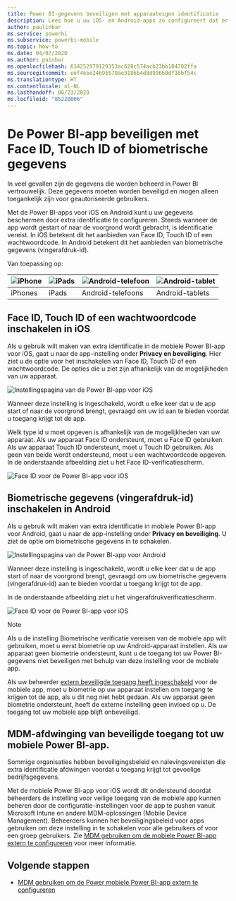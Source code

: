 ```yaml
---
title: Power BI-gegevens beveiligen met apparaateigen identificatie
description: Lees hoe u uw iOS- en Android-apps zo configureert dat er aanvullende identificatie wordt vereist voordat u toegang krijgt tot uw Power BI-gegevens
author: paulinbar
ms.service: powerbi
ms.subservice: powerbi-mobile
ms.topic: how-to
ms.date: 04/07/2020
ms.author: painbar
ms.openlocfilehash: 634252979129353ac628c574acb23bb184782ffa
ms.sourcegitcommit: eef4eee24695570ae3186b4d8d99660df16bf54c
ms.translationtype: HT
ms.contentlocale: nl-NL
ms.lasthandoff: 06/23/2020
ms.locfileid: "85220006"
---
```

# <a name="protect-power-bi-app-with-face-id-touch-id-passcode-or-biometric-data"></a>De Power BI-app beveiligen met Face ID, Touch ID of biometrische gegevens 

In veel gevallen zijn de gegevens die worden beheerd in Power BI vertrouwelijk. Deze gegevens moeten worden beveiligd en mogen alleen toegankelijk zijn voor geautoriseerde gebruikers. 

Met de Power BI-apps voor iOS en Android kunt u uw gegevens beschermen door extra identificatie te configureren. Steeds wanneer de app wordt gestart of naar de voorgrond wordt gebracht, is identificatie vereist. In iOS betekent dit het aanbieden van Face ID, Touch ID of een wachtwoordcode. In Android betekent dit het aanbieden van biometrische gegevens (vingerafdruk-id).

Van toepassing op:

| ![iPhone](./media/mobile-native-secure-access/ios-logo-40-px.png) | ![iPads](./media/mobile-native-secure-access/ios-logo-40-px.png) | ![Android-telefoon](././media/mobile-native-secure-access/android-logo-40-px.png) | ![Android-tablet](././media/mobile-native-secure-access/android-logo-40-px.png) |
|:--- |:--- |:--- |:--- |
|iPhones |iPads |Android-telefoons |Android-tablets |

## <a name="turn-on-face-id-touch-id-or-passcode-on-ios"></a>Face ID, Touch ID of een wachtwoordcode inschakelen in iOS

Als u gebruik wilt maken van extra identificatie in de mobiele Power BI-app voor iOS, gaat u naar de app-instelling onder **Privacy en beveiliging**. Hier ziet u de optie voor het inschakelen van Face ID, Touch ID of een wachtwoordcode. De opties die u ziet zijn afhankelijk van de mogelijkheden van uw apparaat.

![Instellingspagina van de Power BI-app voor iOS](./media/mobile-native-secure-access/mobile-ios-native-secured-setting.png)

Wanneer deze instelling is ingeschakeld, wordt u elke keer dat u de app start of naar de voorgrond brengt, gevraagd om uw id aan te bieden voordat u toegang krijgt tot de app.

Welk type id u moet opgeven is afhankelijk van de mogelijkheden van uw apparaat. Als uw apparaat Face ID ondersteunt, moet u Face ID gebruiken. Als uw apparaat Touch ID ondersteunt, moet u Touch ID gebruiken. Als geen van beide wordt ondersteund, moet u een wachtwoordcode opgeven. In de onderstaande afbeelding ziet u het Face ID-verificatiescherm.

![Face ID voor de Power BI-app voor iOS](./media/mobile-native-secure-access/mobile-ios-native-secured-faceid.png)

## <a name="turn-on-biometric-data-fingerprint-id-on-android"></a>Biometrische gegevens (vingerafdruk-id) inschakelen in Android

Als u gebruik wilt maken van extra identificatie in mobiele Power BI-app voor Android, gaat u naar de app-instelling onder **Privacy en beveiliging**. U ziet de optie om biometrische gegevens in te schakelen.

![Instellingspagina van de Power BI-app voor Android](./media/mobile-native-secure-access/mobile-android-native-secured-setting.png)

Wanneer deze instelling is ingeschakeld, wordt u elke keer dat u de app start of naar de voorgrond brengt, gevraagd om uw biometrische gegevens (vingerafdruk-id) aan te bieden voordat u toegang krijgt tot de app.

In de onderstaande afbeelding ziet u het vingerafdrukverificatiescherm.

![Face ID voor de Power BI-app voor iOS](./media/mobile-native-secure-access/mobile-android-native-secured-fingerprint-id.png)

>[!NOTE]
>Als u de instelling Biometrische verificatie vereisen van de mobiele app wilt gebruiken, moet u eerst biometrie op uw Android-apparaat instellen. Als uw apparaat geen biometrie ondersteunt, kunt u de toegang tot uw Power BI-gegevens niet beveiligen met behulp van deze instelling voor de mobiele app.
>
>Als uw beheerder [extern beveiligde toegang heeft ingeschakeld](#mdm-enforcement-of-secure-access-to-your-power-bi-mobile-app) voor de mobiele app, moet u biometrie op uw apparaat instellen om toegang te krijgen tot de app, als u dit nog niet hebt gedaan. Als uw apparaat geen biometrie ondersteunt, heeft de externe instelling geen invloed op u. De toegang tot uw mobiele app blijft onbeveiligd.

## <a name="mdm-enforcement-of-secure-access-to-your-power-bi-mobile-app"></a>MDM-afdwinging van beveiligde toegang tot uw mobiele Power BI-app.

Sommige organisaties hebben beveiligingsbeleid en nalevingsvereisten die extra identificatie afdwingen voordat u toegang krijgt tot gevoelige bedrijfsgegevens.

Met de mobiele Power BI-app voor iOS wordt dit ondersteund doordat beheerders de instelling voor veilige toegang van de mobiele app kunnen beheren door de configuratie-instellingen voor de app te pushen vanuit Microsoft Intune en andere MDM-oplossingen (Mobile Device Management). Beheerders kunnen het beveiligingsbeleid voor apps gebruiken om deze instelling in te schakelen voor alle gebruikers of voor een groep gebruikers. Zie [MDM gebruiken om de mobiele Power BI-app extern te configureren](mobile-app-configuration.md#data-protection-settings-ios-and-android) voor meer informatie.

## <a name="next-steps"></a>Volgende stappen
* [MDM gebruiken om de Power mobiele Power BI-app extern te configureren](mobile-app-configuration.md)
